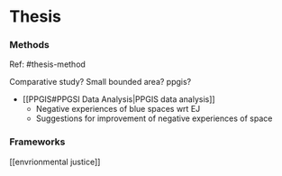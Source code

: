 # Thesis


### Methods
Ref: #thesis-method 

Comparative study?
Small bounded area? ppgis?

- [[PPGIS#PPGSI Data Analysis|PPGIS data analysis]] 
	- Negative experiences of blue spaces wrt EJ
	- Suggestions for improvement of negative experiences of space


### Frameworks

[[envrionmental justice]]


